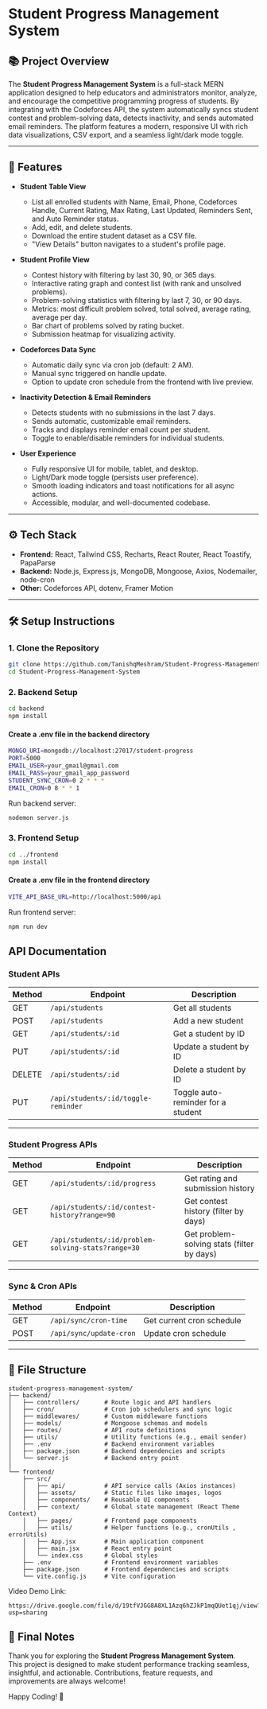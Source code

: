 # Student Progress Management System

## 📚 Project Overview

The **Student Progress Management System** is a full-stack MERN application designed to help educators and administrators monitor, analyze, and encourage the competitive programming progress of students. By integrating with the Codeforces API, the system automatically syncs student contest and problem-solving data, detects inactivity, and sends automated email reminders. The platform features a modern, responsive UI with rich data visualizations, CSV export, and a seamless light/dark mode toggle.

---

## 🚀 Features

- **Student Table View**
  - List all enrolled students with Name, Email, Phone, Codeforces Handle, Current Rating, Max Rating, Last Updated, Reminders Sent, and Auto Reminder status.
  - Add, edit, and delete students.
  - Download the entire student dataset as a CSV file.
  - "View Details" button navigates to a student's profile page.

- **Student Profile View**
  - Contest history with filtering by last 30, 90, or 365 days.
  - Interactive rating graph and contest list (with rank and unsolved problems).
  - Problem-solving statistics with filtering by last 7, 30, or 90 days.
  - Metrics: most difficult problem solved, total solved, average rating, average per day.
  - Bar chart of problems solved by rating bucket.
  - Submission heatmap for visualizing activity.

- **Codeforces Data Sync**
  - Automatic daily sync via cron job (default: 2 AM).
  - Manual sync triggered on handle update.
  - Option to update cron schedule from the frontend with live preview.

- **Inactivity Detection & Email Reminders**
  - Detects students with no submissions in the last 7 days.
  - Sends automatic, customizable email reminders.
  - Tracks and displays reminder email count per student.
  - Toggle to enable/disable reminders for individual students.

- **User Experience**
  - Fully responsive UI for mobile, tablet, and desktop.
  - Light/Dark mode toggle (persists user preference).
  - Smooth loading indicators and toast notifications for all async actions.
  - Accessible, modular, and well-documented codebase.

---

## ⚙️ Tech Stack

- **Frontend:** React, Tailwind CSS, Recharts, React Router, React Toastify, PapaParse
- **Backend:** Node.js, Express.js, MongoDB, Mongoose, Axios, Nodemailer, node-cron
- **Other:** Codeforces API, dotenv, Framer Motion

---

## 🛠️ Setup Instructions

### 1. **Clone the Repository**

```bash
git clone https://github.com/TanishqMeshram/Student-Progress-Management-System.git
cd Student-Progress-Management-System 
```

### 2. **Backend Setup**
```bash
cd backend
npm install
```
#### Create a .env file in the backend directory ####

```bash
MONGO_URI=mongodb://localhost:27017/student-progress
PORT=5000
EMAIL_USER=your_gmail@gmail.com
EMAIL_PASS=your_gmail_app_password
STUDENT_SYNC_CRON=0 2 * * *
EMAIL_CRON=0 8 * * 1
```

Run backend server:
```bash
nodemon server.js
```

### 3. **Frontend Setup**
```bash
cd ../frontend
npm install
```
#### Create a .env file in the frontend directory ####

```bash
VITE_API_BASE_URL=http://localhost:5000/api
```

Run frontend server:
```bash
npm run dev
```

## API Documentation

### Student APIs

| Method | Endpoint | Description |
|--------|----------|-------------|
| GET    | `/api/students` | Get all students |
| POST   | `/api/students` | Add a new student |
| GET    | `/api/students/:id` | Get a student by ID |
| PUT    | `/api/students/:id` | Update a student by ID |
| DELETE | `/api/students/:id` | Delete a student by ID |
| PUT    | `/api/students/:id/toggle-reminder` | Toggle auto-reminder for a student |

---

### Student Progress APIs

| Method | Endpoint | Description |
|--------|----------|-------------|
| GET    | `/api/students/:id/progress` | Get rating and submission history |
| GET    | `/api/students/:id/contest-history?range=90` | Get contest history (filter by days) |
| GET    | `/api/students/:id/problem-solving-stats?range=30` | Get problem-solving stats (filter by days) |

---

### Sync & Cron APIs

| Method | Endpoint | Description |
|--------|----------|-------------|
| GET    | `/api/sync/cron-time` | Get current cron schedule |
| POST   | `/api/sync/update-cron` | Update cron schedule |

---

## 📂 File Structure

```text
student-progress-management-system/
├── backend/
│   ├── controllers/       # Route logic and API handlers
│   ├── cron/              # Cron job schedulers and sync logic
│   ├── middlewares/       # Custom middleware functions
│   ├── models/            # Mongoose schemas and models
│   ├── routes/            # API route definitions
│   ├── utils/             # Utility functions (e.g., email sender)
│   ├── .env               # Backend environment variables
│   ├── package.json       # Backend dependencies and scripts
│   └── server.js          # Backend entry point
│
└── frontend/
    ├── src/
    │   ├── api/           # API service calls (Axios instances)
    │   ├── assets/        # Static files like images, logos
    │   ├── components/    # Reusable UI components
    │   ├── context/       # Global state management (React Theme Context)
    │   ├── pages/         # Frontend page components
    │   ├── utils/         # Helper functions (e.g., cronUtils , errorUtils)
    │   ├── App.jsx        # Main application component
    │   ├── main.jsx       # React entry point
    │   └── index.css      # Global styles
    ├── .env               # Frontend environment variables
    ├── package.json       # Frontend dependencies and scripts
    └── vite.config.js     # Vite configuration
```

Video Demo Link:
```
https://drive.google.com/file/d/19tfVJGG8A8XL1Azq6hZJkP1mqQUet1qj/view?usp=sharing
```
## 🎯 Final Notes

Thank you for exploring the **Student Progress Management System**.  
This project is designed to make student performance tracking seamless, insightful, and actionable. Contributions, feature requests, and improvements are always welcome!

Happy Coding! 🚀
